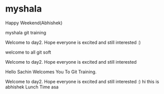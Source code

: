 myshala
=======
Happy Weekend(Abhishek) 

myshala git training 


Welcome to day2. Hope everyone is excited and still interested :)

welcome to all git soft


Welcome to day2. Hope everyone is excited and still interested

Hello Sachin Welcomes You To Git Training. 


Welcome to day2. Hope everyone is excited and still interested  :)
hi this is abhishek
Lunch Time
asa

